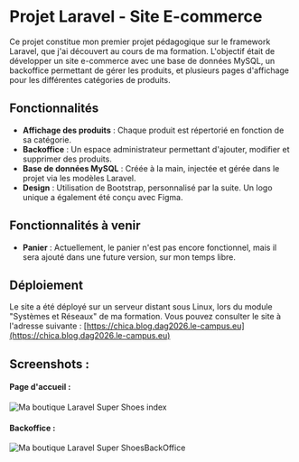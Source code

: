 # Projet Laravel - Site E-commerce

Ce projet constitue mon premier projet pédagogique sur le framework Laravel, que j'ai découvert au cours de ma formation. L'objectif était de développer un site e-commerce avec une base de données MySQL, un backoffice permettant de gérer les produits, et plusieurs pages d'affichage pour les différentes catégories de produits.

## Fonctionnalités

- **Affichage des produits** : Chaque produit est répertorié en fonction de sa catégorie.
- **Backoffice** : Un espace administrateur permettant d'ajouter, modifier et supprimer des produits.
- **Base de données MySQL** : Créée à la main, injectée et gérée dans le projet via les modèles Laravel.
- **Design** : Utilisation de Bootstrap, personnalisé par la suite. Un logo unique a également été conçu avec Figma.

## Fonctionnalités à venir

- **Panier** : Actuellement, le panier n'est pas encore fonctionnel, mais il sera ajouté dans une future version, sur mon temps libre.

## Déploiement

Le site a été déployé sur un serveur distant sous Linux, lors du module "Systèmes et Réseaux" de ma formation. Vous pouvez consulter le site à l'adresse suivante : [https://chica.blog.dag2026.le-campus.eu](https://chica.blog.dag2026.le-campus.eu)


## Screenshots : 

#### Page d'accueil : 

![Ma boutique Laravel Super Shoes index](https://github.com/user-attachments/assets/5065001e-693e-4749-906e-59f63cb6bbbe)

#### Backoffice :

![Ma boutique Laravel Super ShoesBackOffice](https://github.com/user-attachments/assets/0754acda-b730-4b41-a621-ee4e85d96329)
